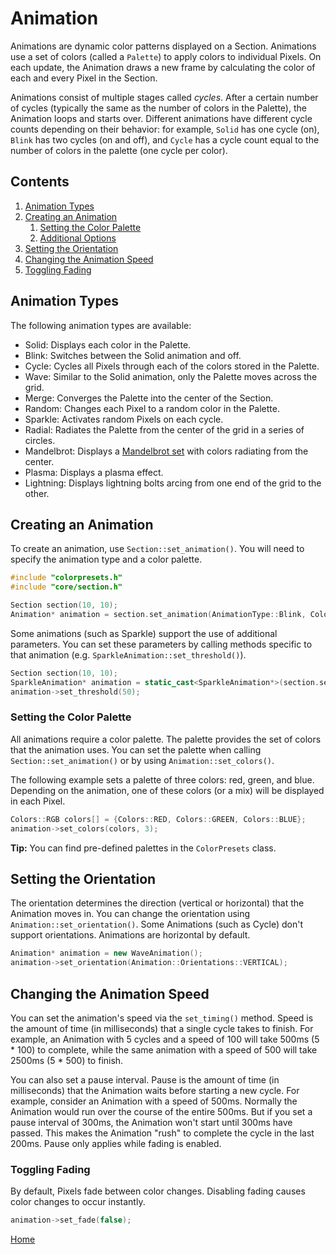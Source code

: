 # Animation
Animations are dynamic color patterns displayed on a Section. Animations use a set of colors (called a `Palette`) to apply colors to individual Pixels. On each update, the Animation draws a new frame by calculating the color of each and every Pixel in the Section.

Animations consist of multiple stages called _cycles_. After a certain number of cycles (typically the same as the number of colors in the Palette), the Animation loops and starts over. Different animations have different cycle counts depending on their behavior: for example, `Solid` has one cycle (on), `Blink` has two cycles (on and off), and `Cycle` has a cycle count equal to the number of colors in the palette (one cycle per color).

## Contents
1. [Animation Types](#animation-types)
2. [Creating an Animation](#creating-an-animation)
	1. [Setting the Color Palette](#setting-the-color-palette)
	2. [Additional Options](#additional-options)
3. [Setting the Orientation](#setting-the-orientation)
4. [Changing the Animation Speed](#changing-the-animation-speed)
5. [Toggling Fading](#toggling-fading)

## Animation Types
The following animation types are available:
* Solid: Displays each color in the Palette.
* Blink: Switches between the Solid animation and off.
* Cycle: Cycles all Pixels through each of the colors stored in the Palette.
* Wave: Similar to the Solid animation, only the Palette moves across the grid.
* Merge: Converges the Palette into the center of the Section.
* Random: Changes each Pixel to a random color in the Palette.
* Sparkle: Activates random Pixels on each cycle.
* Radial: Radiates the Palette from the center of the grid in a series of circles.
* Mandelbrot: Displays a [Mandelbrot set](https://en.wikipedia.org/wiki/Mandelbrot_set) with colors radiating from the center.
* Plasma: Displays a plasma effect.
* Lightning: Displays lightning bolts arcing from one end of the grid to the other.

## Creating an Animation
To create an animation, use `Section::set_animation()`. You will need to specify the animation type and a color palette.

```c++
#include "colorpresets.h"
#include "core/section.h"

Section section(10, 10);
Animation* animation = section.set_animation(AnimationType::Blink, ColorPresets::COLORWHEEL, 12);
``` 

Some animations (such as Sparkle) support the use of additional parameters. You can set these parameters by calling methods specific to that animation (e.g. `SparkleAnimation::set_threshold()`).

```c++
Section section(10, 10);
SparkleAnimation* animation = static_cast<SparkleAnimation*>(section.set_animation(AnimationType::Sparkle, ColorPresets::COLORWHEEL, 12));
animation->set_threshold(50);
``` 

### Setting the Color Palette
All animations require a color palette. The palette provides the set of colors that the animation uses. You can set the palette when calling `Section::set_animation()` or by using `Animation::set_colors()`.

The following example sets a palette of three colors: red, green, and blue. Depending on the animation, one of these colors (or a mix) will be displayed in each Pixel.
```c++
Colors::RGB colors[] = {Colors::RED, Colors::GREEN, Colors::BLUE};
animation->set_colors(colors, 3);
```

**Tip:** You can find pre-defined palettes in the `ColorPresets` class.

## Setting the Orientation
The orientation determines the direction (vertical or horizontal) that the Animation moves in. You can change the orientation using `Animation::set_orientation()`. Some Animations (such as Cycle) don't support orientations. Animations are horizontal by default.

```c++
Animation* animation = new WaveAnimation();
animation->set_orientation(Animation::Orientations::VERTICAL);
```

## Changing the Animation Speed
You can set the animation's speed via the `set_timing()` method. Speed is the amount of time (in milliseconds) that a single cycle takes to finish. For example, an Animation with 5 cycles and a speed of 100 will take 500ms (5 * 100) to complete, while the same animation with a speed of 500 will take 2500ms (5 * 500) to finish.

You can also set a pause interval. Pause is the amount of time (in milliseconds) that the Animation waits before starting a new cycle. For example, consider an Animation with a speed of 500ms. Normally the Animation would run over the course of the entire 500ms. But if you set a pause interval of 300ms, the Animation won't start until 300ms have passed. This makes the Animation "rush" to complete the cycle in the last 200ms. Pause only applies while fading is enabled.

### Toggling Fading
By default, Pixels fade between color changes. Disabling fading causes color changes to occur instantly.
```c++
animation->set_fade(false);
```

[Home](README.md)
